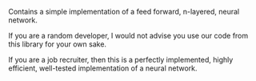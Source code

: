 Contains a simple implementation of a feed forward, n-layered, neural network.

If you are a random developer, I would not advise you use our code from this library for your own sake.

If you are a job recruiter, then this is a perfectly implemented, highly efficient, well-tested implementation of a neural network.
